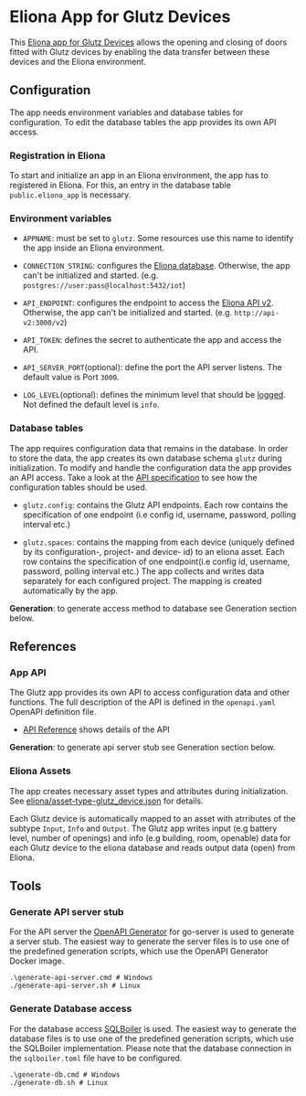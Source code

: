 # Eliona App for Glutz Devices
  
This [Eliona app for Glutz Devices](https://github.com/eliona-smart-building-assistant/glutz-app) allows the opening and closing of doors fitted with Glutz devices by enabling the data transfer between these devices and the Eliona environment. 

## Configuration

The app needs environment variables and database tables for configuration. To edit the database tables the app provides its own API access.


### Registration in Eliona ###

To start and initialize an app in an Eliona environment, the app has to registered in Eliona. For this, an entry in the database table `public.eliona_app` is necessary.


### Environment variables

- `APPNAME`: must be set to `glutz`. Some resources use this name to identify the app inside an Eliona environment.

- `CONNECTION_STRING`: configures the [Eliona database](https://github.com/eliona-smart-building-assistant/go-eliona/tree/main/db). Otherwise, the app can't be initialized and started. (e.g. `postgres://user:pass@localhost:5432/iot`)

- `API_ENDPOINT`:  configures the endpoint to access the [Eliona API v2](https://github.com/eliona-smart-building-assistant/eliona-api). Otherwise, the app can't be initialized and started. (e.g. `http://api-v2:3000/v2`)

- `API_TOKEN`: defines the secret to authenticate the app and access the API. 

- `API_SERVER_PORT`(optional): define the port the API server listens. The default value is Port `3000`. 

- `LOG_LEVEL`(optional): defines the minimum level that should be [logged](https://github.com/eliona-smart-building-assistant/go-utils/blob/main/log/README.md). Not defined the default level is `info`.

### Database tables ###

The app requires configuration data that remains in the database. In order to store the data, the app creates its own database schema `glutz` during initialization. To modify and handle the configuration data the app provides an API access. Take a look at the [API specification](https://github.com/eliona-smart-building-assistant/glutz-app/blob/develop/openapi.yaml) to see how the configuration tables should be used.

- `glutz.config`: contains the Glutz API endpoints. Each row contains the specification of one endpoint (i.e config id, username, password, polling interval etc.)

- `glutz.spaces`: contains the mapping from each device (uniquely defined by its configuration-, project- and device- id) to an eliona asset. Each row contains the specification of one endpoint(i.e config id, username, password, polling interval etc.) The app collects and writes data separately for each configured project. The mapping is created automatically by the app.

**Generation**: to generate access method to database see Generation section below.


## References

### App API ###

The Glutz app provides its own API to access configuration data and other functions. The full description of the API is defined in the `openapi.yaml` OpenAPI definition file.

- [API Reference](https://github.com/eliona-smart-building-assistant/glutz-app/blob/develop/openapi.yaml) shows details of the API

**Generation**: to generate api server stub see Generation section below.


### Eliona Assets ###

The app creates necessary asset types and attributes during initialization. See [eliona/asset-type-glutz_device.json](eliona/asset-type-glutz_device.json) for details.

Each Glutz device is automatically mapped to an asset with atrributes of the subtype `Input`, `Info` and `Output`. The Glutz app writes input (e.g battery level, number of openings) and info (e.g building, room, openable) data for each Glutz device to the eliona database and reads output data (open) from Eliona.


## Tools

### Generate API server stub ###

For the API server the [OpenAPI Generator](https://openapi-generator.tech/docs/generators/openapi-yaml) for go-server is used to generate a server stub. The easiest way to generate the server files is to use one of the predefined generation scripts, which use the OpenAPI Generator Docker image.

```
.\generate-api-server.cmd # Windows
./generate-api-server.sh # Linux
```

### Generate Database access ###

For the database access [SQLBoiler](https://github.com/volatiletech/sqlboiler) is used. The easiest way to generate the database files is to use one of the predefined generation scripts, which use the SQLBoiler implementation. Please note that the database connection in the `sqlboiler.toml` file have to be configured.

```
.\generate-db.cmd # Windows
./generate-db.sh # Linux
```
